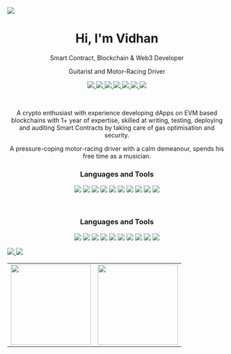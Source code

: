 ![](https://raw.githubusercontent.com/halfrost/halfrost/master/icons/header_.png)
<h1 align="center">Hi, I'm Vidhan</h1>
<p align="center">Smart Contract, Blockchain & Web3 Developer</p>
<p align="center">Guitarist and Motor-Racing Driver</p>

<p align="center">
  <a href="https://linkedin.com/in/vidhanmangla">
    <img src="https://img.shields.io/badge/LinkedIn-0077B5?style=for-the-badge&logo=linkedin&logoColor=white" />
  </a>
  <a href="mailto:vidhanmangla@gmail.com">
    <img src="https://img.shields.io/badge/Gmail-D14836?style=for-the-badge&logo=gmail&logoColor=white" />
  </a>
  <a href="http://vidhanmangla.com">
    <img src="https://img.shields.io/badge/website-000000?style=for-the-badge&logo=About.me&logoColor=white" />
  </a>
  <a href="https://discord.com/invite/q5XtpBGWvb">
    <img src="https://img.shields.io/badge/Discord-5865F2?style=for-the-badge&logo=discord&logoColor=white" />
  </a>
  <a href="">
    <img src="	https://img.shields.io/badge/tether-168363?style=for-the-badge&logo=tether&logoColor=white" />
  </a>
  <a href="https://twitter.com/vidhanmangla">
    <img src="https://img.shields.io/badge/Twitter-1DA1F2?style=for-the-badge&logo=twitter&logoColor=white" />
  </a>
  <a href="https://www.instagram.com/_jizzy_b_/">
    <img src="https://img.shields.io/badge/Instagram-E4405F?style=for-the-badge&logo=instagram&logoColor=white" />
  </a>
</p>

<br>

<p align="center">A crypto enthusiast with experience developing dApps on EVM based blockchains with 1+ year of expertise, skilled at writing, testing, deploying and auditing Smart Contracts by taking care of gas optimisation and security.</p>
<p align="center">A pressure-coping motor-racing driver with a calm demeanour, spends his free time as a musician.</p>

<h3 align="center">Languages and Tools</h3>
<p align="center">
  <img src="https://img.shields.io/badge/JavaScript-323330?style=for-the-badge&logo=javascript&logoColor=F7DF1E" />
  <img src="https://img.shields.io/badge/Solidity-e6e6e6?style=for-the-badge&logo=solidity&logoColor=black" />
  <img src="https://img.shields.io/badge/Node.js-339933?style=for-the-badge&logo=nodedotjs&logoColor=white" />
  <img src="https://img.shields.io/badge/React-20232A?style=for-the-badge&logo=react&logoColor=61DAFB" />
  <img src="https://img.shields.io/badge/next.js-000000?style=for-the-badge&logo=nextdotjs&logoColor=white" />
  <img src="https://img.shields.io/badge/HTML5-E34F26?style=for-the-badge&logo=html5&logoColor=white" />
  <img src="https://img.shields.io/badge/CSS3-1572B6?style=for-the-badge&logo=css3&logoColor=white" />
  <img src="https://img.shields.io/badge/firebase-ffca28?style=for-the-badge&logo=firebase&logoColor=black" />
  <img src="https://img.shields.io/badge/Git-F05032?style=for-the-badge&logo=git&logoColor=white" />
  <img src="https://img.shields.io/badge/Netlify-00C7B7?style=for-the-badge&logo=netlify&logoColor=white" />
</p>

<br>

<h3 align="center">Languages and Tools</h3>
<p align="center">
  <img src="https://img.shields.io/badge/JavaScript-323330?style=for-the-badge&logo=javascript&logoColor=F7DF1E" />
  <img src="https://img.shields.io/badge/Solidity-e6e6e6?style=for-the-badge&logo=solidity&logoColor=black" />
  <img src="https://img.shields.io/badge/Node.js-339933?style=for-the-badge&logo=nodedotjs&logoColor=white" />
  <img src="https://img.shields.io/badge/React-20232A?style=for-the-badge&logo=react&logoColor=61DAFB" />
  <img src="https://img.shields.io/badge/next.js-000000?style=for-the-badge&logo=nextdotjs&logoColor=white" />
  <img src="https://img.shields.io/badge/HTML5-E34F26?style=for-the-badge&logo=html5&logoColor=white" />
  <img src="https://img.shields.io/badge/CSS3-1572B6?style=for-the-badge&logo=css3&logoColor=white" />
  <img src="https://img.shields.io/badge/firebase-ffca28?style=for-the-badge&logo=firebase&logoColor=black" />
  <img src="https://img.shields.io/badge/Git-F05032?style=for-the-badge&logo=git&logoColor=white" />
  <img src="https://img.shields.io/badge/Netlify-00C7B7?style=for-the-badge&logo=netlify&logoColor=white" />
</p>

  <a href="">
    <img src="https://img.shields.io/badge/Bitcoin-000?style=for-the-badge&logo=bitcoin&logoColor=white" />
  </a>
  <a href="">
    <img src="https://img.shields.io/badge/Ethereum-3C3C3D?style=for-the-badge&logo=Ethereum&logoColor=white" />
  </a>

<br>

<table>
  <tr>
    <td>
      <img height="184" src="https://github-readme-stats.vercel.app/api?username=vidhanmangla&show_icons=true&theme=dark" />
    </td>
    <td>
      <img height="184" src="https://github-readme-stats.vercel.app/api/top-langs/?username=vidhanmangla&layout=compact&theme=dark" />
    </td>
  </tr>
</table>
